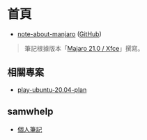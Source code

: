 
# 首頁

* [note-about-manjaro](https://samwhelp.github.io/note-about-manjaro/) ([GitHub](https://github.com/samwhelp/note-about-manjaro))

> 筆記根據版本「[Majaro 21.0 / Xfce](https://samwhelp.github.io/note-about-manjaro/read/version/21/download.html)」撰寫。

## 相關專案

* [play-ubuntu-20.04-plan](https://github.com/samwhelp/play-ubuntu-20.04-plan)


## samwhelp

* [個人筆記](https://samwhelp.github.io/book/)
